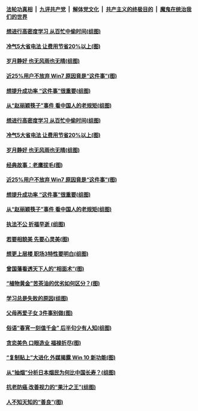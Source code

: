 

####  [法轮功真相](../../../../basic/blob/master/README.md?t=08142002) &nbsp;|&nbsp; [九评共产党](../../../../9ping.md/blob/master/README.md?t=08142002) &nbsp;|&nbsp; [解体党文化](../../../../jtdwh.md/blob/master/README.md?t=08142002)  &nbsp;|&nbsp; [共产主义的终极目的](../../../../gczydzjmd.md/blob/master/README.md?t=08142002) &nbsp;|&nbsp; [魔鬼在统治我们的世界](../../../../mgztzwmdsj.md/blob/master/README.md?t=08142002) 

#### [想进行高密度学习 从百忙中偷时间(组图)](../pages/p8/942941.md?t=08142002) 

#### [冷气5大省电法 让费用节省20%以上(图)](../pages/p8/942937.md?t=08142002) 

#### [岁月静好 也无风雨也无晴(组图)](../pages/p8/938924.md?t=08142002) 

#### [近25%用户不放弃 Win7 原因竟是“这件事”(图)](../pages/p8/942801.md?t=08142002) 

#### [想提升成功率 “这件事”很重要(组图)](../pages/p8/942788.md?t=08142002) 

#### [从“赵丽颖筷子”事件 看中国人的老规矩(组图)](../pages/p8/942541.md?t=08142002) 

#### [想进行高密度学习 从百忙中偷时间(组图)](../pages/p8/942941.md?t=08142002) 

#### [冷气5大省电法 让费用节省20%以上(图)](../pages/p8/942937.md?t=08142002) 

#### [岁月静好 也无风雨也无晴(组图)](../pages/p8/938924.md?t=08142002) 

#### [经典故事：老鹰拔毛(图)](../pages/p8/942653.md?t=08142002) 

#### [近25%用户不放弃 Win7 原因竟是“这件事”(图)](../pages/p8/942801.md?t=08142002) 

#### [想提升成功率 “这件事”很重要(组图)](../pages/p8/942788.md?t=08142002) 

#### [从“赵丽颖筷子”事件 看中国人的老规矩(组图)](../pages/p8/942541.md?t=08142002) 

#### [执法不公 折福早逝 (组图)](../pages/p8/941909.md?t=08142002) 

#### [若要相貌美 先要心灵美(图)](../pages/p8/941905.md?t=08142002) 

#### [想更上层楼 职场3特性要明白(组图)](../pages/p8/942676.md?t=08142002) 

#### [曾国藩看透天下人的“相面术”(图)](../pages/p8/941903.md?t=08142002) 

#### [“植物黄金”苦茶油的优劣如何区分？(图)](../pages/p8/942393.md?t=08142002) 

#### [学习总是失败的原因(组图)](../pages/p8/942589.md?t=08142002) 

#### [父母再爱子女 3件事别做(图)](../pages/p8/942493.md?t=08142002) 

#### [俗语“春宵一刻值千金” 后半句少有人知(组图)](../pages/p8/942272.md?t=08142002) 

#### [贪恋美色 口眼造业 福禄折尽(图)](../pages/p8/941175.md?t=08142002) 

#### [“复制贴上”大进化 外媒揭露 Win 10 新功能(图)](../pages/p8/942490.md?t=08142002) 

#### [从“抽烟”分析日本烟民为何比中国长寿？(组图)](../pages/p8/942436.md?t=08142002) 

#### [抗老防癌 改善视力的“果汁之王”(组图)](../pages/p8/942264.md?t=08142002) 

#### [人不知天知的“善良”(图)](../pages/p8/942105.md?t=08142002) 


